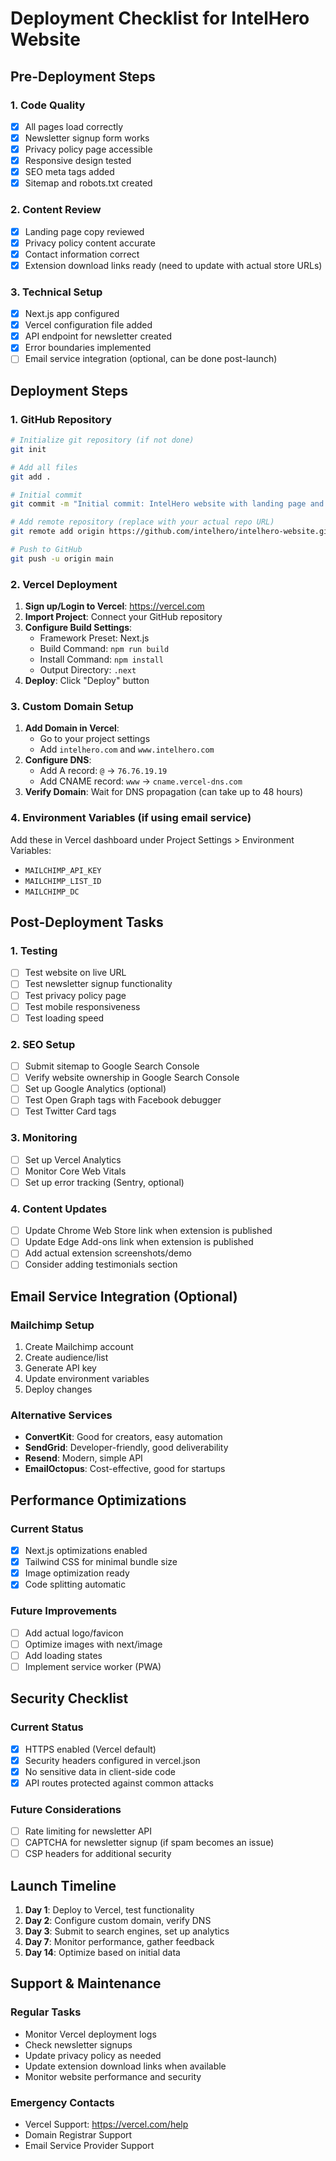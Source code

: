 # Deployment Checklist for IntelHero Website

## Pre-Deployment Steps

### 1. Code Quality
- [x] All pages load correctly
- [x] Newsletter signup form works
- [x] Privacy policy page accessible
- [x] Responsive design tested
- [x] SEO meta tags added
- [x] Sitemap and robots.txt created

### 2. Content Review
- [x] Landing page copy reviewed
- [x] Privacy policy content accurate
- [x] Contact information correct
- [x] Extension download links ready (need to update with actual store URLs)

### 3. Technical Setup
- [x] Next.js app configured
- [x] Vercel configuration file added
- [x] API endpoint for newsletter created
- [x] Error boundaries implemented
- [ ] Email service integration (optional, can be done post-launch)

## Deployment Steps

### 1. GitHub Repository
```bash
# Initialize git repository (if not done)
git init

# Add all files
git add .

# Initial commit
git commit -m "Initial commit: IntelHero website with landing page and privacy policy"

# Add remote repository (replace with your actual repo URL)
git remote add origin https://github.com/intelhero/intelhero-website.git

# Push to GitHub
git push -u origin main
```

### 2. Vercel Deployment
1. **Sign up/Login to Vercel**: https://vercel.com
2. **Import Project**: Connect your GitHub repository
3. **Configure Build Settings**: 
   - Framework Preset: Next.js
   - Build Command: `npm run build`
   - Install Command: `npm install`
   - Output Directory: `.next`
4. **Deploy**: Click "Deploy" button

### 3. Custom Domain Setup
1. **Add Domain in Vercel**: 
   - Go to your project settings
   - Add `intelhero.com` and `www.intelhero.com`
2. **Configure DNS**:
   - Add A record: `@` → `76.76.19.19`
   - Add CNAME record: `www` → `cname.vercel-dns.com`
3. **Verify Domain**: Wait for DNS propagation (can take up to 48 hours)

### 4. Environment Variables (if using email service)
Add these in Vercel dashboard under Project Settings > Environment Variables:
- `MAILCHIMP_API_KEY`
- `MAILCHIMP_LIST_ID`
- `MAILCHIMP_DC`

## Post-Deployment Tasks

### 1. Testing
- [ ] Test website on live URL
- [ ] Test newsletter signup functionality
- [ ] Test privacy policy page
- [ ] Test mobile responsiveness
- [ ] Test loading speed

### 2. SEO Setup
- [ ] Submit sitemap to Google Search Console
- [ ] Verify website ownership in Google Search Console
- [ ] Set up Google Analytics (optional)
- [ ] Test Open Graph tags with Facebook debugger
- [ ] Test Twitter Card tags

### 3. Monitoring
- [ ] Set up Vercel Analytics
- [ ] Monitor Core Web Vitals
- [ ] Set up error tracking (Sentry, optional)

### 4. Content Updates
- [ ] Update Chrome Web Store link when extension is published
- [ ] Update Edge Add-ons link when extension is published
- [ ] Add actual extension screenshots/demo
- [ ] Consider adding testimonials section

## Email Service Integration (Optional)

### Mailchimp Setup
1. Create Mailchimp account
2. Create audience/list
3. Generate API key
4. Update environment variables
5. Deploy changes

### Alternative Services
- **ConvertKit**: Good for creators, easy automation
- **SendGrid**: Developer-friendly, good deliverability
- **Resend**: Modern, simple API
- **EmailOctopus**: Cost-effective, good for startups

## Performance Optimizations

### Current Status
- [x] Next.js optimizations enabled
- [x] Tailwind CSS for minimal bundle size
- [x] Image optimization ready
- [x] Code splitting automatic

### Future Improvements
- [ ] Add actual logo/favicon
- [ ] Optimize images with next/image
- [ ] Add loading states
- [ ] Implement service worker (PWA)

## Security Checklist

### Current Status
- [x] HTTPS enabled (Vercel default)
- [x] Security headers configured in vercel.json
- [x] No sensitive data in client-side code
- [x] API routes protected against common attacks

### Future Considerations
- [ ] Rate limiting for newsletter API
- [ ] CAPTCHA for newsletter signup (if spam becomes an issue)
- [ ] CSP headers for additional security

## Launch Timeline

1. **Day 1**: Deploy to Vercel, test functionality
2. **Day 2**: Configure custom domain, verify DNS
3. **Day 3**: Submit to search engines, set up analytics
4. **Day 7**: Monitor performance, gather feedback
5. **Day 14**: Optimize based on initial data

## Support & Maintenance

### Regular Tasks
- Monitor Vercel deployment logs
- Check newsletter signups
- Update privacy policy as needed
- Update extension download links when available
- Monitor website performance and security

### Emergency Contacts
- Vercel Support: https://vercel.com/help
- Domain Registrar Support
- Email Service Provider Support
